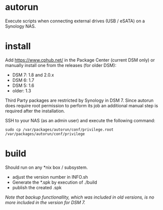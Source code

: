 # autorun
Execute scripts when connecting external drives (USB / eSATA) on a Synology NAS.


# install
Add https://www.cphub.net/ in the Package Center (current DSM only) or manually install one from the releases (for older DSM):

* DSM 7: 1.8 and 2.0.x
* DSM 6: 1.7
* DSM 5: 1.6
* older: 1.3

Third Party packages are restricted by Synology in DSM 7. Since autorun does require root 
permission to perform its job an additional manual step is required after the installation.

SSH to your NAS (as an admin user) and execute the following command:

```shell
sudo cp /var/packages/autorun/conf/privilege.root /var/packages/autorun/conf/privilege
```


# build
Should run on any *nix box / subsystem.
  * adjust the version number in INFO.sh
  * Generate the *.spk by execution of ./build
  * publish the created .spk

*Note that backup functionallity, which was included in old versions, is no more included in the version for DSM 7.*
